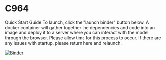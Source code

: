 # C964
Quick Start Guide
To launch, click the "launch binder" button below. A docker container will gather together the dependencies and code into an image and deploy it to a server where you can interact with the model through the browser. Please allow time for this process to occur. If there are any issues with startup, please return here and relaunch.

[![Binder](https://mybinder.org/badge_logo.svg)](https://mybinder.org/v2/gh/neonshaman/C964/HEAD?urlpath=%2Fvoila%2Frender%2FC964.ipynb)
